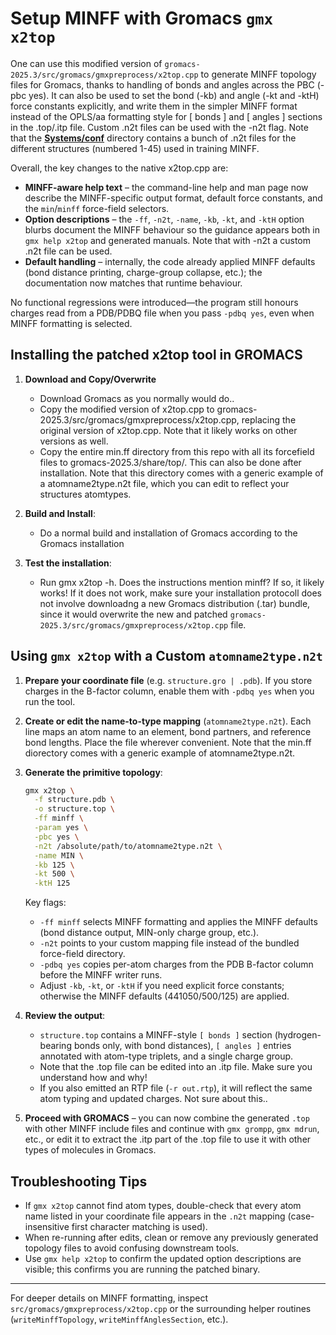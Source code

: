 # Setup MINFF with Gromacs `gmx x2top`

One can use this modified version of `gromacs-2025.3/src/gromacs/gmxpreprocess/x2top.cpp` to generate MINFF topology files for Gromacs, thanks to handling of bonds and angles across the PBC (-pbc yes). It can also be used to set the bond (-kb) and angle (-kt and -ktH) force constants explicitly, and write them in the simpler MINFF format instead of the OPLS/aa formatting style for [ bonds ] and [ angles ] sections in the .top/.itp file. Custom .n2t files can be used with the -n2t flag. Note that the [**Systems/conf**](https://github.com/mholmboe/minff/tree/main/Systems/conf) directory contains a bunch of .n2t files for the different structures (numbered 1-45) used in training MINFF. 

Overall, the key changes to the native x2top.cpp are:

- **MINFF-aware help text** – the command-line help and man page now describe the MINFF-specific output format, default force constants, and the `min`/`minff` force-field selectors.
- **Option descriptions** – the `-ff`, `-n2t`, `-name`, `-kb`, `-kt`, and `-ktH` option blurbs document the MINFF behaviour so the guidance appears both in `gmx help x2top` and generated manuals. Note that with -n2t a custom .n2t file can be used.
- **Default handling** – internally, the code already applied MINFF defaults (bond distance printing, charge-group collapse, etc.); the documentation now matches that runtime behaviour.

No functional regressions were introduced—the program still honours charges read from a PDB/PDBQ file when you pass `-pdbq yes`, even when MINFF formatting is selected.

## Installing the patched x2top tool in GROMACS

1. **Download and Copy/Overwrite** 
   - Download Gromacs as you normally would do..
   - Copy the modified version of x2top.cpp to gromacs-2025.3/src/gromacs/gmxpreprocess/x2top.cpp, replacing the original version of x2top.cpp. Note that it likely works on other versions as well.
   - Copy the entire min.ff directory from this repo with all its forcefield files to gromacs-2025.3/share/top/. This can also be done after installation. Note that this directory comes with a generic example of a atomname2type.n2t file, which you can edit to reflect your structures atomtypes.

2. **Build and Install**:
   - Do a normal build and installation of Gromacs according to the Gromacs installation
  
3. **Test the installation**:
   - Run gmx x2top -h. Does the instructions mention minff? If so, it likely works! If it does not work, make sure your installation protocoll does not involve downloadng a new Gromacs distribution (.tar) bundle, since it would overwrite the new and patched `gromacs-2025.3/src/gromacs/gmxpreprocess/x2top.cpp` file.
     

## Using `gmx x2top` with a Custom `atomname2type.n2t`

1. **Prepare your coordinate file** (e.g. `structure.gro | .pdb`). If you store charges in the B-factor column, enable them with `-pdbq yes` when you run the tool.

2. **Create or edit the name-to-type mapping** (`atomname2type.n2t`). Each line maps an atom name to an element, bond partners, and reference bond lengths. Place the file wherever convenient. Note that the min.ff diorectory comes with a generic example of atomname2type.n2t.

3. **Generate the primitive topology**:
   ```bash
   gmx x2top \
     -f structure.pdb \
     -o structure.top \
     -ff minff \
     -param yes \
     -pbc yes \
     -n2t /absolute/path/to/atomname2type.n2t \
     -name MIN \
     -kb 125 \
     -kt 500 \
     -ktH 125 
   ```
   Key flags:
   - `-ff minff` selects MINFF formatting and applies the MINFF defaults (bond distance output, MIN-only charge group, etc.).
   - `-n2t` points to your custom mapping file instead of the bundled force-field directory.
   - `-pdbq yes` copies per-atom charges from the PDB B-factor column before the MINFF writer runs.
   - Adjust `-kb`, `-kt`, or `-ktH` if you need explicit force constants; otherwise the MINFF defaults (441050/500/125) are applied.

4. **Review the output**:
   - `structure.top` contains a MINFF-style `[ bonds ]` section (hydrogen-bearing bonds only, with bond distances), `[ angles ]` entries annotated with atom-type triplets, and a single charge group.
   - Note that the .top file can be edited into an .itp file. Make sure you understand how and why!
   - If you also emitted an RTP file (`-r out.rtp`), it will reflect the same atom typing and updated charges. Not sure about this..

5. **Proceed with GROMACS** – you can now combine the generated `.top` with other MINFF include files and continue with `gmx grompp`, `gmx mdrun`, etc., or edit it to extract the .itp part of the .top file to use it with other types of molecules in Gromacs.

## Troubleshooting Tips

- If `gmx x2top` cannot find atom types, double-check that every atom name listed in your coordinate file appears in the `.n2t` mapping (case-insensitive first character matching is used).
- When re-running after edits, clean or remove any previously generated topology files to avoid confusing downstream tools.
- Use `gmx help x2top` to confirm the updated option descriptions are visible; this confirms you are running the patched binary.

---
For deeper details on MINFF formatting, inspect `src/gromacs/gmxpreprocess/x2top.cpp` or the surrounding helper routines (`writeMinffTopology`, `writeMinffAnglesSection`, etc.).
